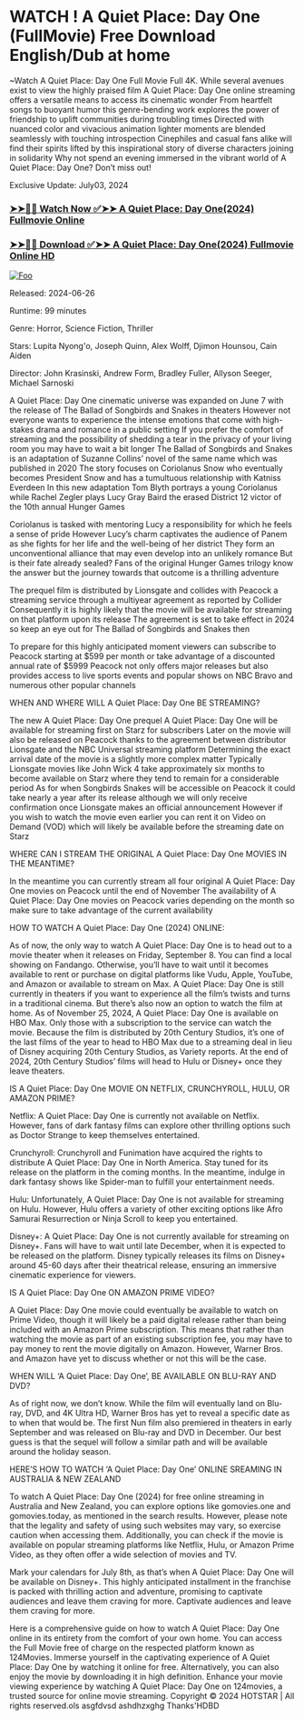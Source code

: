 # WATCH ! A Quiet Place: Day One (FullMovie) Free Download English/Dub at home
~Watch A Quiet Place: Day One Full Movie Full 4K. While several avenues exist to view the highly praised film A Quiet Place: Day One online streaming offers a versatile means to access its cinematic wonder From heartfelt songs to buoyant humor this genre-bending work explores the power of friendship to uplift communities during troubling times Directed with nuanced color and vivacious animation lighter moments are blended seamlessly with touching introspection Cinephiles and casual fans alike will find their spirits lifted by this inspirational story of diverse characters joining in solidarity Why not spend an evening immersed in the vibrant world of A Quiet Place: Day One? Don’t miss out!

Exclusive Update: July03, 2024

### [➤➤🔴📱 Watch Now ✅➤➤ A Quiet Place: Day One(2024) Fullmovie Online](https://perfect-movies.com/en/movie/762441/a-quiet-place-a-day-one.html)

### [➤➤🔴📱 Download ✅➤➤ A Quiet Place: Day One(2024) Fullmovie Online HD](https://perfect-movies.com/en/movie/762441/a-quiet-place-a-day-one.html)

<a href="https://perfect-movies.com/en/movie/762441/a-quiet-place-a-day-one.html" rel="nofollow"><img src="https://camo.githubusercontent.com/917e6ed5c302499242165dcc02bdbce85c075fd21b35918eb9c0b771855261b8/68747470733a2f2f7374617469632e7769787374617469632e636f6d2f6d656469612f6232343966395f61646163386637306662336634356238383639313639366337376465313866337e6d76322e676966" alt="Foo" style="max-width: 100%;"></a>

Released: 2024-06-26

Runtime: 99 minutes

Genre: Horror, Science Fiction, Thriller

Stars: Lupita Nyong'o, Joseph Quinn, Alex Wolff, Djimon Hounsou, Cain Aiden

Director: John Krasinski, Andrew Form, Bradley Fuller, Allyson Seeger, Michael Sarnoski

A Quiet Place: Day One cinematic universe was expanded on June 7 with the release of The Ballad of Songbirds and Snakes in theaters However not everyone wants to experience the intense emotions that come with high-stakes drama and romance in a public setting If you prefer the comfort of streaming and the possibility of shedding a tear in the privacy of your living room you may have to wait a bit longer The Ballad of Songbirds and Snakes is an adaptation of Suzanne Collins’ novel of the same name which was published in 2020 The story focuses on Coriolanus Snow who eventually becomes President Snow and has a tumultuous relationship with Katniss Everdeen In this new adaptation Tom Blyth portrays a young Coriolanus while Rachel Zegler plays Lucy Gray Baird the erased District 12 victor of the 10th annual Hunger Games

Coriolanus is tasked with mentoring Lucy a responsibility for which he feels a sense of pride However Lucy’s charm captivates the audience of Panem as she fights for her life and the well-being of her district They form an unconventional alliance that may even develop into an unlikely romance But is their fate already sealed? Fans of the original Hunger Games trilogy know the answer but the journey towards that outcome is a thrilling adventure

The prequel film is distributed by Lionsgate and collides with Peacock a streaming service through a multiyear agreement as reported by Collider Consequently it is highly likely that the movie will be available for streaming on that platform upon its release The agreement is set to take effect in 2024 so keep an eye out for The Ballad of Songbirds and Snakes then

To prepare for this highly anticipated moment viewers can subscribe to Peacock starting at $599 per month or take advantage of a discounted annual rate of $5999 Peacock not only offers major releases but also provides access to live sports events and popular shows on NBC Bravo and numerous other popular channels

WHEN AND WHERE WILL A Quiet Place: Day One BE STREAMING?

The new A Quiet Place: Day One prequel A Quiet Place: Day One will be available for streaming first on Starz for subscribers Later on the movie will also be released on Peacock thanks to the agreement between distributor Lionsgate and the NBC Universal streaming platform Determining the exact arrival date of the movie is a slightly more complex matter Typically Lionsgate movies like John Wick 4 take approximately six months to become available on Starz where they tend to remain for a considerable period As for when Songbirds Snakes will be accessible on Peacock it could take nearly a year after its release although we will only receive confirmation once Lionsgate makes an official announcement However if you wish to watch the movie even earlier you can rent it on Video on Demand (VOD) which will likely be available before the streaming date on Starz

WHERE CAN I STREAM THE ORIGINAL A Quiet Place: Day One MOVIES IN THE MEANTIME?

In the meantime you can currently stream all four original A Quiet Place: Day One movies on Peacock until the end of November The availability of A Quiet Place: Day One movies on Peacock varies depending on the month so make sure to take advantage of the current availability

HOW TO WATCH A Quiet Place: Day One (2024) ONLINE:

As of now, the only way to watch A Quiet Place: Day One is to head out to a movie theater when it releases on Friday, September 8. You can find a local showing on Fandango. Otherwise, you’ll have to wait until it becomes available to rent or purchase on digital platforms like Vudu, Apple, YouTube, and Amazon or available to stream on Max. A Quiet Place: Day One is still currently in theaters if you want to experience all the film’s twists and turns in a traditional cinema. But there’s also now an option to watch the film at home. As of November 25, 2024, A Quiet Place: Day One is available on HBO Max. Only those with a subscription to the service can watch the movie. Because the film is distributed by 20th Century Studios, it’s one of the last films of the year to head to HBO Max due to a streaming deal in lieu of Disney acquiring 20th Century Studios, as Variety reports. At the end of 2024, 20th Century Studios’ films will head to Hulu or Disney+ once they leave theaters.

IS A Quiet Place: Day One MOVIE ON NETFLIX, CRUNCHYROLL, HULU, OR AMAZON PRIME?

Netflix: A Quiet Place: Day One is currently not available on Netflix. However, fans of dark fantasy films can explore other thrilling options such as Doctor Strange to keep themselves entertained.

Crunchyroll: Crunchyroll and Funimation have acquired the rights to distribute A Quiet Place: Day One in North America. Stay tuned for its release on the platform in the coming months. In the meantime, indulge in dark fantasy shows like Spider-man to fulfill your entertainment needs.

Hulu: Unfortunately, A Quiet Place: Day One is not available for streaming on Hulu. However, Hulu offers a variety of other exciting options like Afro Samurai Resurrection or Ninja Scroll to keep you entertained.

Disney+: A Quiet Place: Day One is not currently available for streaming on Disney+. Fans will have to wait until late December, when it is expected to be released on the platform. Disney typically releases its films on Disney+ around 45-60 days after their theatrical release, ensuring an immersive cinematic experience for viewers.

IS A Quiet Place: Day One ON AMAZON PRIME VIDEO?

A Quiet Place: Day One movie could eventually be available to watch on Prime Video, though it will likely be a paid digital release rather than being included with an Amazon Prime subscription. This means that rather than watching the movie as part of an existing subscription fee, you may have to pay money to rent the movie digitally on Amazon. However, Warner Bros. and Amazon have yet to discuss whether or not this will be the case.

WHEN WILL ‘A Quiet Place: Day One’, BE AVAILABLE ON BLU-RAY AND DVD?

As of right now, we don’t know. While the film will eventually land on Blu-ray, DVD, and 4K Ultra HD, Warner Bros has yet to reveal a specific date as to when that would be. The first Nun film also premiered in theaters in early September and was released on Blu-ray and DVD in December. Our best guess is that the sequel will follow a similar path and will be available around the holiday season.

HERE’S HOW TO WATCH ‘A Quiet Place: Day One’ ONLINE SREAMING IN AUSTRALIA & NEW ZEALAND

To watch A Quiet Place: Day One (2024) for free online streaming in Australia and New Zealand, you can explore options like gomovies.one and gomovies.today, as mentioned in the search results. However, please note that the legality and safety of using such websites may vary, so exercise caution when accessing them. Additionally, you can check if the movie is available on popular streaming platforms like Netflix, Hulu, or Amazon Prime Video, as they often offer a wide selection of movies and TV.

Mark your calendars for July 8th, as that’s when A Quiet Place: Day One will be available on Disney+. This highly anticipated installment in the franchise is packed with thrilling action and adventure, promising to captivate audiences and leave them craving for more. Captivate audiences and leave them craving for more.

Here is a comprehensive guide on how to watch A Quiet Place: Day One online in its entirety from the comfort of your own home. You can access the Full Movie free of charge on the respected platform known as 124Movies. Immerse yourself in the captivating experience of A Quiet Place: Day One by watching it online for free. Alternatively, you can also enjoy the movie by downloading it in high definition. Enhance your movie viewing experience by watching A Quiet Place: Day One on 124movies, a trusted source for online movie streaming. Copyright © 2024 HOTSTAR | All rights reserved.ols asgfdvsd ashdhzxghg Thanks'HDBD
